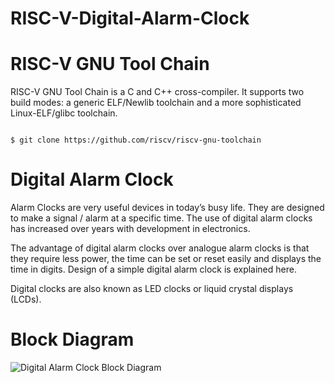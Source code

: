 # RISC-V-Digital-Alarm-Clock

# RISC-V GNU Tool Chain

  RISC-V GNU Tool Chain is a  C and C++ cross-compiler. It supports two build modes: a generic ELF/Newlib toolchain and a more sophisticated Linux-ELF/glibc toolchain.

  ```

$ git clone https://github.com/riscv/riscv-gnu-toolchain

```

# Digital Alarm Clock

Alarm Clocks are very useful devices in today’s busy life. They are designed to make a signal / alarm at a specific time. The use of digital alarm clocks has increased over years with development in electronics.

The advantage of digital alarm clocks over analogue alarm clocks is that they require less power, the time can be set or reset easily and displays the time in digits. Design of a simple digital alarm clock is explained here.

Digital clocks are also known as LED clocks or liquid crystal displays (LCDs).

# Block Diagram

![Digital Alarm Clock Block Diagram](https://github.com/IswaryaIlanchezhiyan/RISC-V-Digital-Alarm-Clock/assets/140998760/c282028d-482d-447f-bdba-ac5032e157b8)




